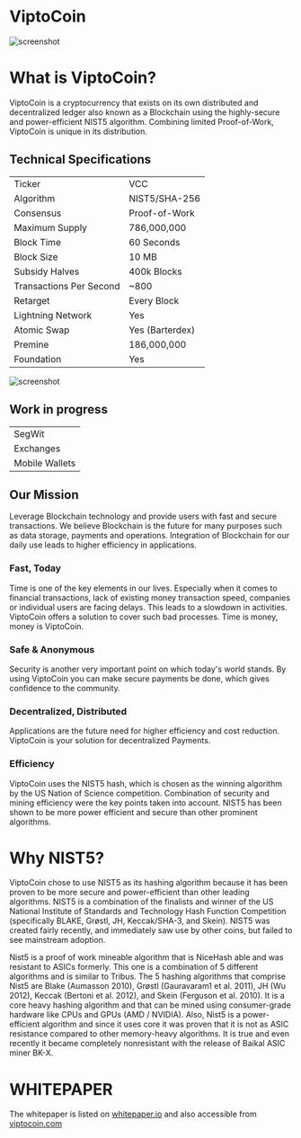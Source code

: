 # ViptoCoin
![screenshot](https://viptotracker.com/images/logo.png)

# What is ViptoCoin?
ViptoCoin is a cryptocurrency that exists on its own distributed and decentralized ledger also known as a Blockchain using the highly-secure and power-efficient NIST5 algorithm. Combining limited Proof-of-Work, ViptoCoin is unique in its distribution. 

<a name="specifications"></a>
## Technical Specifications
<table>
<tr> <td>Ticker</td><td>VCC</td></tr>
<tr> <td>Algorithm</td><td>NIST5/SHA-256</td></tr>
<tr> <td>Consensus</td><td>Proof-of-Work</td></tr>
<tr> <td>Maximum Supply</td><td>786,000,000 </td></tr>
<tr> <td>Block Time</td><td>60 Seconds</td></tr>
<tr> <td>Block Size</td><td>10 MB</td></tr>
<tr> <td>Subsidy Halves</td><td>400k Blocks</td></tr>
<tr> <td>Transactions Per Second</td><td>~800</td></tr>
<tr> <td>Retarget</td><td>Every Block</td></tr>
<tr> <td>Lightning Network</td><td>Yes</td></tr>
<tr> <td>Atomic Swap</td><td>Yes (Barterdex)</td></tr>
<tr> <td>Premine</td><td>186,000,000</td></tr>
<tr> <td>Foundation</td><td>Yes</td></tr>
</table>

![screenshot](https://viptocoin.com/assets/halvingpie.png)

## Work in progress
<table>
<tr> <td>SegWit</td></tr>
<tr> <td>Exchanges</td></tr>
<tr> <td>Mobile Wallets</td></tr>
</table>




## Our Mission
Leverage Blockchain technology and provide users with fast and secure transactions.
We believe Blockchain is the future for many purposes such as data storage, payments and operations. Integration of Blockchain for our daily use leads to higher efficiency in applications.

### Fast, Today
Time is one of the key elements in our lives. Especially when it comes to financial transactions, lack of existing money transaction speed, companies or individual users are facing delays. This leads to a slowdown in activities. ViptoCoin offers a solution to cover such bad processes. Time is money, money is ViptoCoin.

### Safe & Anonymous
Security is another very important point on which today's world stands. By using ViptoCoin you can make secure payments be done, which gives confidence to the community.

### Decentralized, Distributed
Applications are the future need for higher efficiency and cost reduction. ViptoCoin is your solution for decentralized Payments.

### Efficiency
ViptoCoin uses the NIST5 hash, which is chosen as the winning algorithm by the US Nation of Science competition. Combination of security and mining efficiency were the key points taken into account. NIST5 has been shown to be more power efficient and secure than other prominent algorithms.


# Why NIST5?
ViptoCoin chose to use NIST5 as its hashing algorithm because it has been proven to be more secure and power-efficient than other leading algorithms. NIST5 is a combination of the finalists and winner of the US National Institute of Standards and Technology Hash Function Competition (specifically BLAKE, Grøstl, JH, Keccak/SHA-3, and Skein). NIST5 was created fairly recently, and immediately saw use by other coins, but failed to see mainstream adoption.

Nist5 is a proof of work mineable algorithm that is NiceHash able and was resistant to ASICs formerly. This one is a combination of 5 different algorithms and is similar to Tribus. The 5 hashing algorithms that comprise Nist5 are Blake (Aumasson 2010), Grøstl (Gauravaram1 et al. 2011), JH (Wu 2012), Keccak (Bertoni et al. 2012), and Skein (Ferguson et al. 2010). It is a core heavy hashing algorithm and that can be mined using consumer-grade hardware like CPUs and GPUs (AMD / NVIDIA). Also, Nist5 is a power- efficient algorithm and since it uses core it was proven that it is not as ASIC resistance compared to other memory-heavy algorithms. It is true and even recently it became completely nonresistant with the release of Baikal ASIC miner BK-X.

# WHITEPAPER
The whitepaper is listed on [whitepaper.io](https://whitepaper.io/document/766/viptocoin-whitepaper/) and also accessible from [viptocoin.com](https://viptocoin.com/assets/Whitepaper.pdf)
